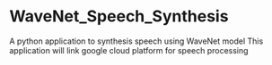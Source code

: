 # WaveNet_Speech_Synthesis
A python application to synthesis speech using WaveNet model
This application will link google cloud platform for speech processing
